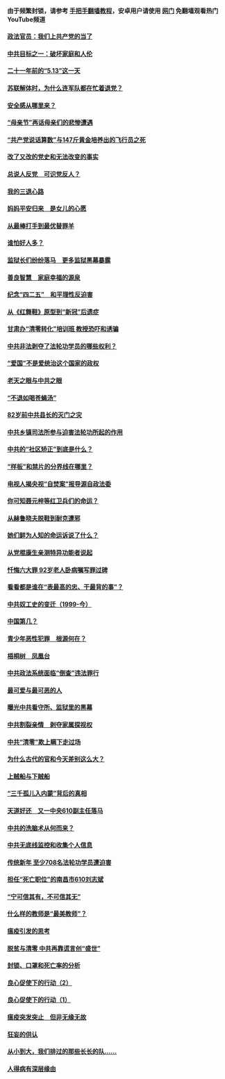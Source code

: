 #### 由于频繁封锁，请参考 [手把手翻墙教程](https://github.com/gfw-breaker/guides/wiki/)，安卓用户请使用 [网门](https://github.com/gfw-breaker/nogfw/blob/master/dl.md?t=05201401) 免翻墙观看热门YouTube频道 

#### [政法官员：我们上共产党的当了](../pages/19/425351.md?t=05201401) 

#### [中共目标之一：破坏家庭和人伦](../pages/19/424454.md?t=05201401) 

#### [二十一年前的“5.13”这一天](../pages/19/424814.md?t=05201401) 

#### [苏联解体时，为什么连军队都在忙着退党？](../pages/19/424335.md?t=05201401) 

#### [安全感从哪里来？](../pages/19/424336.md?t=05201401) 

#### [“母亲节”再话母亲们的悲惨遭遇](../pages/19/424234.md?t=05201401) 

#### [“共产党说话算数”与147斤黄金培养出的飞行员之死](../pages/19/424115.md?t=05201401) 

#### [改了又改的党史和无法改变的事实](../pages/19/424037.md?t=05201401) 

#### [总说人反党　可识党反人？](../pages/19/423820.md?t=05201401) 

#### [我的三退心路](../pages/19/423876.md?t=05201401) 

#### [妈妈平安归来　是女儿的心愿](../pages/19/423947.md?t=05201401) 

#### [从最棒打手到最优替罪羊](../pages/19/423819.md?t=05201401) 

#### [谁怕好人多？](../pages/19/423774.md?t=05201401) 

#### [监狱长们纷纷落马　更多监狱黑幕暴露](../pages/19/423787.md?t=05201401) 

#### [善良智慧　家庭幸福的源泉](../pages/19/423632.md?t=05201401) 

#### [纪念“四二五”　和平理性反迫害](../pages/19/423660.md?t=05201401) 

#### [从《红舞鞋》原型到“新冠”后遗症](../pages/19/423509.md?t=05201401) 

#### [甘肃办“清零转化”培训班 教授恐吓和诱骗](../pages/19/423498.md?t=05201401) 

#### [中共非法剥夺了法轮功学员的哪些权利？](../pages/19/423392.md?t=05201401) 

#### [“爱国”不是爱统治这个国家的政权](../pages/19/423029.md?t=05201401) 

#### [老天之眼与中共之眼](../pages/19/423378.md?t=05201401) 

#### [“不退如喝苍蝇汤”](../pages/19/423287.md?t=05201401) 

#### [82岁前中共县长的灭门之灾](../pages/19/423055.md?t=05201401) 

#### [中共乡镇司法所参与迫害法轮功所起的作用](../pages/19/423064.md?t=05201401) 

#### [中共的“社区矫正”到底是什么？](../pages/19/422870.md?t=05201401) 

#### [“样板”和禁片的分界线在哪里？](../pages/19/422704.md?t=05201401) 

#### [电视人揭央视“自焚案”报导源自政法委](../pages/19/422770.md?t=05201401) 

#### [你可知聂元梓等红卫兵们的命运？](../pages/19/422848.md?t=05201401) 

#### [从赫鲁晓夫脱鞋到耐克遭邪](../pages/19/422826.md?t=05201401) 

#### [她们鲜为人知的命运诉说了什么？](../pages/19/422754.md?t=05201401) 

#### [从党棍康生亲测特异功能者说起](../pages/19/422657.md?t=05201401) 

#### [忏悔六大罪 92岁老人卧病嘱写罪过碑](../pages/19/422750.md?t=05201401) 

#### [看看都是谁在“表最高的忠、干最背的事”？](../pages/19/422703.md?t=05201401) 

#### [中共奴工史的变迁（1999-今）](../pages/19/422656.md?t=05201401) 

#### [中国第几？](../pages/19/422496.md?t=05201401) 

#### [青少年恶性犯罪　根源何在？](../pages/19/422449.md?t=05201401) 

#### [梧桐树　凤凰台](../pages/19/422442.md?t=05201401) 

#### [中共政法系统面临“倒查”违法罪行](../pages/19/422497.md?t=05201401) 

#### [最可爱与最可恶的人](../pages/19/422448.md?t=05201401) 

#### [曝光中共看守所、监狱里的黑幕](../pages/19/422390.md?t=05201401) 

#### [中共割裂亲情　剥夺家属探视权](../pages/19/422364.md?t=05201401) 

#### [中共“清零”欺上瞒下走过场](../pages/19/422306.md?t=05201401) 

#### [为什么古代的官和今天差别这么大？](../pages/19/422228.md?t=05201401) 

#### [上贼船与下贼船](../pages/19/422276.md?t=05201401) 

#### [“三千孤儿入内蒙”背后的真相](../pages/19/422229.md?t=05201401) 

#### [天道好还　又一中央610副主任落马](../pages/19/422155.md?t=05201401) 

#### [中共的洗脑术从何而来？](../pages/19/422154.md?t=05201401) 

#### [中共无底线监控和收集个人信息](../pages/19/422039.md?t=05201401) 

#### [传统新年 至少708名法轮功学员遭迫害](../pages/19/421946.md?t=05201401) 

#### [担任“死亡职位”的南昌市610刘志斌](../pages/19/421957.md?t=05201401) 

#### [“宁可信其有，不可信其无”](../pages/19/421691.md?t=05201401) 

#### [什么样的教师是“最美教师”？](../pages/19/421755.md?t=05201401) 

#### [瘟疫引发的思考](../pages/19/421594.md?t=05201401) 

#### [脱贫与清零 中共再靠谎言创“盛世”](../pages/19/421590.md?t=05201401) 

#### [封锁、口罩和死亡率的分析](../pages/19/421495.md?t=05201401) 

#### [良心促使下的行动（2）](../pages/19/421361.md?t=05201401) 

#### [良心促使下的行动（1）](../pages/19/421302.md?t=05201401) 

#### [瘟疫突发突止　但非无缘无故](../pages/19/421281.md?t=05201401) 

#### [狂妄的供认](../pages/19/421199.md?t=05201401) 

#### [从小到大，我们排过的那些长长的队……](../pages/19/421243.md?t=05201401) 

#### [人得病有深层缘由](../pages/19/420864.md?t=05201401) 

